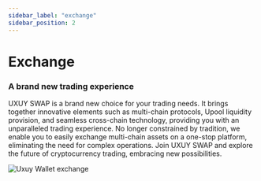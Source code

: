 ```yaml
---
sidebar_label: "exchange"
sidebar_position: 2
---
```

# Exchange

### A brand new trading experience

UXUY SWAP is a brand new choice for your trading needs. It brings together innovative elements such as multi-chain protocols, Upool liquidity provision, and seamless cross-chain technology, providing you with an unparalleled trading experience. No longer constrained by tradition, we enable you to easily exchange multi-chain assets on a one-stop platform, eliminating the need for complex operations. Join UXUY SWAP and explore the future of cryptocurrency trading, embracing new possibilities.

![Uxuy Wallet exchange](/img/uTrade/exchange.png)